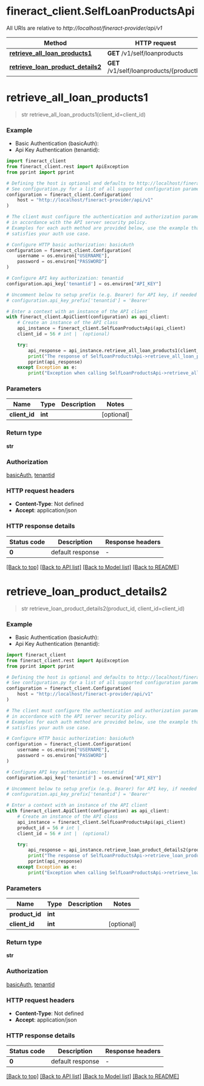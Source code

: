 # fineract_client.SelfLoanProductsApi

All URIs are relative to *http://localhost/fineract-provider/api/v1*

Method | HTTP request | Description
------------- | ------------- | -------------
[**retrieve_all_loan_products1**](SelfLoanProductsApi.md#retrieve_all_loan_products1) | **GET** /v1/self/loanproducts | 
[**retrieve_loan_product_details2**](SelfLoanProductsApi.md#retrieve_loan_product_details2) | **GET** /v1/self/loanproducts/{productId} | 


# **retrieve_all_loan_products1**
> str retrieve_all_loan_products1(client_id=client_id)



### Example

* Basic Authentication (basicAuth):
* Api Key Authentication (tenantid):

```python
import fineract_client
from fineract_client.rest import ApiException
from pprint import pprint

# Defining the host is optional and defaults to http://localhost/fineract-provider/api/v1
# See configuration.py for a list of all supported configuration parameters.
configuration = fineract_client.Configuration(
    host = "http://localhost/fineract-provider/api/v1"
)

# The client must configure the authentication and authorization parameters
# in accordance with the API server security policy.
# Examples for each auth method are provided below, use the example that
# satisfies your auth use case.

# Configure HTTP basic authorization: basicAuth
configuration = fineract_client.Configuration(
    username = os.environ["USERNAME"],
    password = os.environ["PASSWORD"]
)

# Configure API key authorization: tenantid
configuration.api_key['tenantid'] = os.environ["API_KEY"]

# Uncomment below to setup prefix (e.g. Bearer) for API key, if needed
# configuration.api_key_prefix['tenantid'] = 'Bearer'

# Enter a context with an instance of the API client
with fineract_client.ApiClient(configuration) as api_client:
    # Create an instance of the API class
    api_instance = fineract_client.SelfLoanProductsApi(api_client)
    client_id = 56 # int |  (optional)

    try:
        api_response = api_instance.retrieve_all_loan_products1(client_id=client_id)
        print("The response of SelfLoanProductsApi->retrieve_all_loan_products1:\n")
        pprint(api_response)
    except Exception as e:
        print("Exception when calling SelfLoanProductsApi->retrieve_all_loan_products1: %s\n" % e)
```



### Parameters


Name | Type | Description  | Notes
------------- | ------------- | ------------- | -------------
 **client_id** | **int**|  | [optional] 

### Return type

**str**

### Authorization

[basicAuth](../README.md#basicAuth), [tenantid](../README.md#tenantid)

### HTTP request headers

 - **Content-Type**: Not defined
 - **Accept**: application/json

### HTTP response details

| Status code | Description | Response headers |
|-------------|-------------|------------------|
**0** | default response |  -  |

[[Back to top]](#) [[Back to API list]](../README.md#documentation-for-api-endpoints) [[Back to Model list]](../README.md#documentation-for-models) [[Back to README]](../README.md)

# **retrieve_loan_product_details2**
> str retrieve_loan_product_details2(product_id, client_id=client_id)



### Example

* Basic Authentication (basicAuth):
* Api Key Authentication (tenantid):

```python
import fineract_client
from fineract_client.rest import ApiException
from pprint import pprint

# Defining the host is optional and defaults to http://localhost/fineract-provider/api/v1
# See configuration.py for a list of all supported configuration parameters.
configuration = fineract_client.Configuration(
    host = "http://localhost/fineract-provider/api/v1"
)

# The client must configure the authentication and authorization parameters
# in accordance with the API server security policy.
# Examples for each auth method are provided below, use the example that
# satisfies your auth use case.

# Configure HTTP basic authorization: basicAuth
configuration = fineract_client.Configuration(
    username = os.environ["USERNAME"],
    password = os.environ["PASSWORD"]
)

# Configure API key authorization: tenantid
configuration.api_key['tenantid'] = os.environ["API_KEY"]

# Uncomment below to setup prefix (e.g. Bearer) for API key, if needed
# configuration.api_key_prefix['tenantid'] = 'Bearer'

# Enter a context with an instance of the API client
with fineract_client.ApiClient(configuration) as api_client:
    # Create an instance of the API class
    api_instance = fineract_client.SelfLoanProductsApi(api_client)
    product_id = 56 # int | 
    client_id = 56 # int |  (optional)

    try:
        api_response = api_instance.retrieve_loan_product_details2(product_id, client_id=client_id)
        print("The response of SelfLoanProductsApi->retrieve_loan_product_details2:\n")
        pprint(api_response)
    except Exception as e:
        print("Exception when calling SelfLoanProductsApi->retrieve_loan_product_details2: %s\n" % e)
```



### Parameters


Name | Type | Description  | Notes
------------- | ------------- | ------------- | -------------
 **product_id** | **int**|  | 
 **client_id** | **int**|  | [optional] 

### Return type

**str**

### Authorization

[basicAuth](../README.md#basicAuth), [tenantid](../README.md#tenantid)

### HTTP request headers

 - **Content-Type**: Not defined
 - **Accept**: application/json

### HTTP response details

| Status code | Description | Response headers |
|-------------|-------------|------------------|
**0** | default response |  -  |

[[Back to top]](#) [[Back to API list]](../README.md#documentation-for-api-endpoints) [[Back to Model list]](../README.md#documentation-for-models) [[Back to README]](../README.md)


